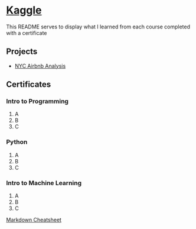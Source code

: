 
# [Kaggle](https://www.kaggle.com/) 
This README serves to display what I learned from each course completed with a certificate

## Projects
- [NYC Airbnb Analysis](https://www.kaggle.com/code/trentonleslie28/airbnb-2024)

## Certificates

### Intro to Programming
1. A
2. B
3. C

### Python
1. A
2. B
3. C

### Intro to Machine Learning
1. A
2. B
3. C

[Markdown Cheatsheet](https://github.com/adam-p/markdown-here/wiki/Markdown-Cheatsheet)  
